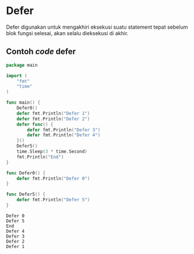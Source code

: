 # Defer

Defer digunakan untuk mengakhiri eksekusi suatu statement tepat sebelum blok fungsi selesai, akan selalu dieksekusi di akhir.

## Contoh _code_ defer

```go
package main

import (
    "fmt"
    "time"
)

func main() {
    Defer0()
    defer fmt.Println("Defer 1")
    defer fmt.Println("Defer 2")
    defer func() {
        defer fmt.Println("Defer 3")
        defer fmt.Println("Defer 4")
    }()
    Defer5()
    time.Sleep(3 * time.Second)
    fmt.Println("End")
}

func Defer0() {
    defer fmt.Println("Defer 0")
}

func Defer5() {
    defer fmt.Println("Defer 5")
}
```

```
Defer 0
Defer 5
End
Defer 4
Defer 3
Defer 2
Defer 1
```
